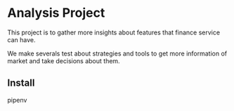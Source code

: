 # Analysis Project

This project is to gather more insights about features that finance service can have.

We make severals test about strategies and tools to get more information of market and take decisions about them.

## Install

pipenv 